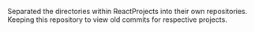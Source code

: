 Separated the directories within ReactProjects into their own repositories. Keeping this repository to view old commits for respective projects. 
